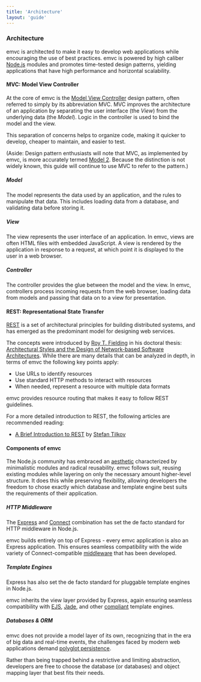 ```yaml
---
title: 'Architecture'
layout: 'guide'
---
```


### Architecture

emvc is architected to make it easy to develop web applications while
encouraging the use of best practices.  emvc is powered by high caliber
[Node.js](http://nodejs.org/) modules and promotes time-tested design patterns,
yielding applications that have high performance and horizontal scalability.

#### MVC: Model View Controller

At the core of emvc is the [Model View Controller](http://en.wikipedia.org/wiki/Model%E2%80%93view%E2%80%93controller)
design pattern, often referred to simply by its abbreviation MVC.  MVC improves
the architecture of an application by separating the user interface (the _View_)
from the underlying data (the _Model_).  Logic in the controller is used to bind
the model and the view.

This separation of concerns helps to organize code, making it quicker to develop,
cheaper to maintain, and easier to test.

(Aside: Design pattern enthusiasts will note that MVC, as implemented by
emvc, is more accurately termed [Model 2](http://en.wikipedia.org/wiki/Model_2).
Because the distinction is not widely known, this guide will continue to use
MVC to refer to the pattern.)

##### Model

The model represents the data used by an application, and the rules to
manipulate that data.  This includes loading data from a database, and
validating data before storing it.

##### View

The view represents the user interface of an application.  In emvc, views
are often HTML files with embedded JavaScript.  A view is rendered by the
application in response to a request, at which point it is displayed to the user
in a web browser.

##### Controller

The controller provides the glue between the model and the view.  In emvc,
controllers process incoming requests from the web browser, loading data from
models and passing that data on to a view for presentation.

#### REST: Representational State Transfer

[REST](http://en.wikipedia.org/wiki/Representational_state_transfer) is a set of
architectural principles for building distributed systems, and has emerged as the
predominant model for designing web services.

The concepts were introduced by [Roy T. Fielding](http://www.ics.uci.edu/~fielding/)
in his doctoral thesis: [Architectural Styles and the Design of Network-based Software Architectures](http://www.ics.uci.edu/~fielding/pubs/dissertation/top.htm).
While there are many details that can be analyzed in depth, in terms of emvc
the following key points apply:

  * Use URLs to identify resources
  * Use standard HTTP methods to interact with resources
  * When needed, represent a resource with multiple data formats

emvc provides resource routing that makes it easy to follow REST
guidelines.

For a more detailed introduction to REST, the following articles are recommended
reading:

  * [A Brief Introduction to REST](http://www.infoq.com/articles/rest-introduction) by [Stefan Tilkov](http://www.innoq.com/blog/st/)

#### Components of emvc

The Node.js community has embraced an [aesthetic](http://substack.net/node_aesthetic)
characterized by minimalistic modules and radical reusability.  emvc
follows suit, reusing existing modules while layering on only the necessary
amount higher-level structure.  It does this while preserving flexibility,
allowing developers the freedom to chose exactly which database and template
engine best suits the requirements of their application.

##### HTTP Middleware

The [Express](http://expressjs.com/) and [Connect](http://www.senchalabs.org/connect/)
combination has set the de facto standard for HTTP middleware in Node.js.

emvc builds entirely on top of Express - every emvc application is
also an Express application.  This ensures seamless compatibility with the wide
variety of Connect-compatible [middleware](https://github.com/senchalabs/connect/wiki)
that has been developed.

##### Template Engines

Express has also set the de facto standard for pluggable template engines in
Node.js.

emvc inherits the view layer provided by Express, again ensuring seamless
compatibility with [EJS](https://github.com/visionmedia/ejs), [Jade](http://jade-lang.com/),
and other [compliant](https://github.com/visionmedia/express/wiki) template
engines.

##### Databases & ORM

emvc does not provide a model layer of its own, recognizing that in the era
of big data and real-time events, the challenges faced by modern web applications
demand [polyglot persistence](http://martinfowler.com/bliki/PolyglotPersistence.html).

Rather than being trapped behind a restrictive and limiting abstraction,
developers are free to choose the database (or databases) and object mapping
layer that best fits their needs.
